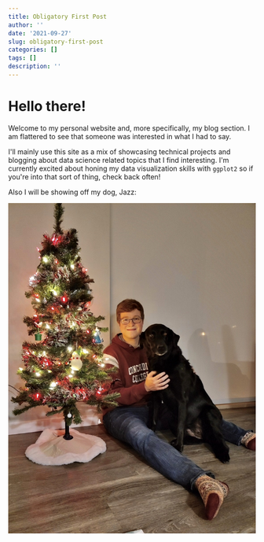 ```yaml
---
title: Obligatory First Post
author: ''
date: '2021-09-27'
slug: obligatory-first-post
categories: []
tags: []
description: ''
---
```



# Hello there!

Welcome to my personal website and, more specifically, my blog section. I am flattered to see that someone was interested in what I had to say. 


I'll mainly use this site as a mix of showcasing technical projects and blogging about data science related topics that I find interesting. I'm currently excited about honing my data visualization skills with `ggplot2` so if you're into that sort of thing, check back often!

Also I will be showing off my dog, Jazz:


![My black lab/retreiver mix and I. Christmas 2020](jazz_christmas_2020.png)
